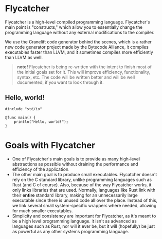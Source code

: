 # Flycatcher
Flycatcher is a high-level compiled programming language.  Flycatcher's main point is "constructs," which allow you to essentially change the programming language without any external modifications to the compiler.

We use the Cranelift code generator behind the scenes, which is a rather new code generator project made by the Bytecode Alliance, it compiles executables faster than LLVM, and it sometimes compiles more efficiently than LLVM as well.

> **note!** Flycatcher is being re-written with the intent to finish most of the initial goals set for it.  This will improve efficiency, functionality, syntax, etc.  The code will be written better and will be well documented, if you want to look through it.

## Hello, world!
```flycatcher
#include "std/io"

@func main() {
    println("Hello, world!");
}
```

# Goals with Flycatcher
- One of Flycatcher's main goals is to provide as many high-level abstractions as possible without draining the performance and efficiency of the application.
- The other main goal is to produce small executables.  Flycatcher doesn't rely on the C standard library, unlike programming languages such as Rust (and C of course).  Also, because of the way Flycatcher works, it only links libraries that are used.  Normally, languages like Rust link with their **entire** standard library, making for an unnecessarily large executable since there is unused code all over the place.  Instead of this, we link several small system-specific wrappers where needed, allowing for much smaller executables.
- Simplicity and consistency are important for Flycatcher, as it's meant to be a high level programming language.  It isn't as advanced as languages such as Rust, nor will it ever be, but it will (hopefully) be just as powerful as any other systems programming language.